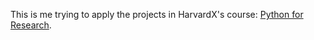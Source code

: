 This is me trying to apply the projects in HarvardX's course: [Python for Research](https://learning.edx.org/course/course-v1:HarvardX+PH526x+3T2023).

